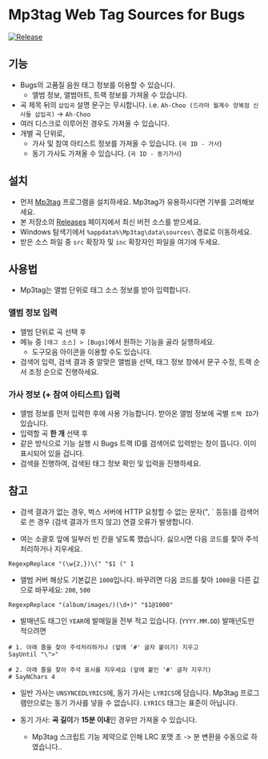 # Mp3tag Web Tag Sources for Bugs

[![Release][release-badge]][release]

## 기능
* Bugs의 고품질 음원 태그 정보를 이용할 수 있습니다.
  * 앨범 정보, 앨범아트, 트랙 정보를 가져올 수 있습니다.
* 곡 제목 뒤의 `삽입곡` 설명 문구는 무시합니다. i.e. `Ah-Choo (드라마 월계수 양복점 신사들 삽입곡)` -> `Ah-Choo`
* 여러 디스크로 이루어진 경우도 가져올 수 있습니다.
* 개별 곡 단위로,
  * 가사 및 참여 아티스트 정보를 가져올 수 있습니다. (`곡 ID - 가사`)
  * 동기 가사도 가져올 수 있습니다. (`곡 ID - 동기가사`)

## 설치

* 먼저 [Mp3tag][mp3tag-homepage] 프로그램을 설치하세요. Mp3tag가 유용하시다면 기부를 고려해보세요.
* 본 저장소의 [Releases][release] 페이지에서 최신 버전 소스를 받으세요.
* Windows 탐색기에서 `%appdata%\Mp3tag\data\sources\` 경로로 이동하세요.
* 받은 소스 파일 중 `src` 확장자 및 `inc` 확장자인 파일을 여기에 두세요.

## 사용법

* Mp3tag는 앨범 단위로 태그 소스 정보를 받아 입력합니다.

### 앨범 정보 입력
* 앨범 단위로 곡 선택 후
* 메뉴 중 `[태그 소스] > [Bugs]`에서 원하는 기능을 골라 실행하세요.
  * 도구모음 아이콘을 이용할 수도 있습니다.
* 검색어 입력, 검색 결과 중 알맞은 앨범을 선택, 태그 정보 창에서 문구 수정, 트랙 순서 조정 순으로 진행하세요.

### 가사 정보 (+ 참여 아티스트) 입력
* 앨범 정보를 먼저 입력한 후에 사용 가능합니다. 받아온 앨범 정보에 곡별 `트랙 ID`가 있습니다.
* 입력할 곡 **한 개** 선택 후
* 같은 방식으로 기능 실행 시 Bugs 트랙 ID를 검색어로 입력받는 창이 뜹니다. 이미 표시되어 있을 겁니다.
* 검색을 진행하여, 검색된 태그 정보 확인 및 입력을 진행하세요.

## 참고

* 검색 결과가 없는 경우, 벅스 서버에 HTTP 요청할 수 없는 문자(", ` 등등)를 검색어로 쓴 경우 (검색 결과가 뜨지 않고) 연결 오류가 발생합니다.

* 여는 소괄호 앞에 일부러 빈 칸을 넣도록 했습니다. 싫으시면 다음 코드를 찾아 주석처리하거나 지우세요.
```
RegexpReplace "(\w{2,})\(" "$1 (" 1
```
* 앨범 커버 해상도 기본값은 `1000`입니다. 바꾸려면 다음 코드를 찾아 `1000`을 다른 값으로 바꾸세요: `200`, `500`
```
RegexpReplace "(album/images/)(\d+)" "$1@1000"
```
* 발매년도 태그인 `YEAR`에 발매일을 전부 적고 있습니다. (`YYYY.MM.DD`) 발매년도만 적으려면
```
# 1. 아래 줄을 찾아 주석처리하거나 (앞에 '#' 글자 붙이기) 지우고
SayUntil "\">"

# 2. 아래 줄을 찾아 주석 표시를 지우세요 (앞에 붙인 '#' 글자 지우기)
# SayNChars 4
```

* 일반 가사는 `UNSYNCEDLYRICS`에, 동기 가사는 `LYRICS`에 담습니다. Mp3tag 프로그램만으로는 동기 가사를 넣을 수 없습니다. `LYRICS` 태그는 표준이 아닙니다.

* 동기 가사: **곡 길이**가 **15분 이내**인 경우만 가져올 수 있습니다.
  * Mp3tag 스크립트 기능 제약으로 인해 LRC 포맷 초 -> 분 변환을 수동으로 하였습니다..

[mp3tag-homepage]:https://www.mp3tag.de/en
[release]:https://github.com/limerainne/mp3tag-ws-bugs/releases
[release-badge]:https://img.shields.io/github/release/limerainne/mp3tag-ws-bugs.svg?style=for-the-badge
